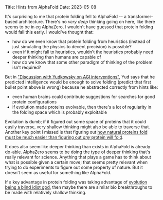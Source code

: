Title: Hints from AlphaFold
Date: 2023-05-08

It's surprising to me that protein folding fell to AlphaFold -- a transformer-based
architecture. There's no _very deep_ thinking going on here, like there seems to
be in eg AlphaZero. I wouldn't have guessed that protein folding would fall this
early. I would've thought that:

-   how do we even know that protein folding from heuristics (instead of just simulating
    the physics to decent precision) is possible?
-   even if it might fall to heuristics, wouldn't the heuristics probably need
    deeper thinking than humans are capable of
-   how do we know that some other paradigm of thinking of the problem isn't required?

But in ["Discussion with Yudkowsky on AGI interventions"](https://www.lesswrong.com/posts/CpvyhFy9WvCNsifkY/discussion-with-eliezer-yudkowsky-on-agi-interventions),
Yud says that he predicted intelligence would be enough to solve folding (predict
that first bullet point above is wrong) because he abstracted correctly from hints
like:

-   even human brains could contribute suggestions for searches for good protein
    configurations
-   if evolution made proteins evolvable, then there's a lot of regularity in the
    folding space which is probably exploitable

Evolution is dumb; if it figured out some space of proteins that it could easily
traverse, very shallow thinking might also be able to traverse that. Another key
point I missed is that figuring out [how natural proteins fold must be much easier
than figuring out _any_ protein will fold](https://www.biorxiv.org/content/10.1101/2021.09.19.460937v1).

It does also seem like deeper thinking than exists in AlphaFold is already do-able.
AlphaZero seems to be doing the type of deeper thinking that's really relevant for
science. Anything that plays a game has to think about what is possible given a
certain move; that seems pretty relevant when trying to do experiments to figure
out some property of nature. But it doesn't seem as useful for something like
AlphaFold.

If a key advantage in protein folding was taking advantage of [evolution being
a blind idiot god](https://www.lesswrong.com/tag/evolution-as-alien-god), then
maybe there are similar bio breakthroughs to be made with relatively shallow
thinking.
